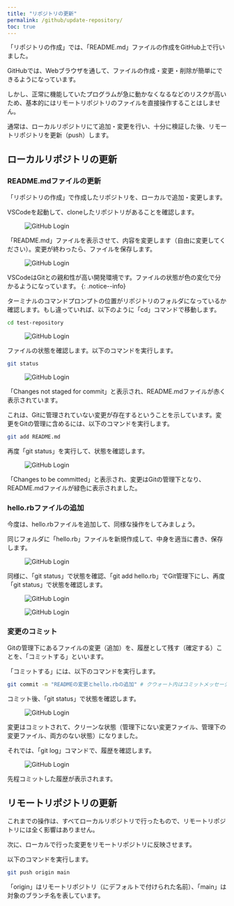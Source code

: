 ```yaml
---
title: "リポジトリの更新"
permalink: /github/update-repository/
toc: true
---
```

「リポジトリの作成」では、「README.md」ファイルの作成をGitHub上で行いました。

GitHubでは、Webブラウザを通して、ファイルの作成・変更・削除が簡単にできるようになっています。

しかし、正常に機能していたプログラムが急に動かなくなるなどのリスクが高いため、基本的にはリモートリポジトリのファイルを直接操作することはしません。

通常は、ローカルリポジトリにて追加・変更を行い、十分に検証した後、リモートリポジトリを更新（push）します。

## ローカルリポジトリの更新

### README.mdファイルの更新

「リポジトリの作成」で作成したリポジトリを、ローカルで追加・変更します。

VSCodeを起動して、cloneしたリポジトリがあることを確認します。

<figure>
  <img src="{{ '/assets/images/github/04/vscode.png' | relative_url }}" alt="GitHub Login" class="img_border">
</figure>

「README.md」ファイルを表示させて、内容を変更します（自由に変更してください）。変更が終わったら、ファイルを保存します。

<figure>
  <img src="{{ '/assets/images/github/04/modify-readme.png' | relative_url }}" alt="GitHub Login" class="img_border">
</figure>

VSCodeはGitとの親和性が高い開発環境です。ファイルの状態が色の変化で分かるようになっています。
{: .notice--info} 

ターミナルのコマンドプロンプトの位置がリポジトリのフォルダになっているか確認します。もし違っていれば、以下のように「cd」コマンドで移動します。

```bash
cd test-repository
```

<figure>
  <img src="{{ '/assets/images/github/04/modify-readme2.png' | relative_url }}" alt="GitHub Login" class="img_border">
</figure>

ファイルの状態を確認します。以下のコマンドを実行します。

```bash
git status
```

<figure>
  <img src="{{ '/assets/images/github/04/modify-readme3.png' | relative_url }}" alt="GitHub Login" class="img_border">
</figure>

「Changes not staged for commit」と表示され、README.mdファイルが赤く表示されています。

これは、Gitに管理されていない変更が存在するということを示しています。変更をGitの管理に含めるには、以下のコマンドを実行します。

```bash
git add README.md
```

再度「git status」を実行して、状態を確認します。

<figure>
  <img src="{{ '/assets/images/github/04/modify-readme4.png' | relative_url }}" alt="GitHub Login" class="img_border">
</figure>

「Changes to be committed」と表示され、変更はGitの管理下となり、README.mdファイルが緑色に表示されました。

### hello.rbファイルの追加

今度は、hello.rbファイルを追加して、同様な操作をしてみましょう。

同じフォルダに「hello.rb」ファイルを新規作成して、中身を適当に書き、保存します。

<figure>
  <img src="{{ '/assets/images/github/04/hello-rb.png' | relative_url }}" alt="GitHub Login" class="img_border">
</figure>

同様に、「git status」で状態を確認、「git add hello.rb」でGit管理下にし、再度「git status」で状態を確認します。

<figure>
  <img src="{{ '/assets/images/github/04/hello-rb2.png' | relative_url }}" alt="GitHub Login" class="img_border">
</figure>

<figure>
  <img src="{{ '/assets/images/github/04/hello-rb3.png' | relative_url }}" alt="GitHub Login" class="img_border">
</figure>


### 変更のコミット

Gitの管理下にあるファイルの変更（追加）を、履歴として残す（確定する）ことを、「コミットする」といいます。

「コミットする」には、以下のコマンドを実行します。

```bash
git commit -m "READMEの変更とhello.rbの追加" # クウォート内はコミットメッセージ
```

コミット後、「git status」で状態を確認します。

<figure>
  <img src="{{ '/assets/images/github/04/commit.png' | relative_url }}" alt="GitHub Login" class="img_border">
</figure>

変更はコミットされて、クリーンな状態（管理下にない変更ファイル、管理下の変更ファイル、両方のない状態）になりました。

それでは、「git log」コマンドで、履歴を確認します。

<figure>
  <img src="{{ '/assets/images/github/04/git-log.png' | relative_url }}" alt="GitHub Login" class="img_border">
</figure>

先程コミットした履歴が表示されます。

## リモートリポジトリの更新

これまでの操作は、すべてローカルリポジトリで行ったもので、リモートリポジトリには全く影響はありません。

次に、ローカルで行った変更をリモートリポジトリに反映させます。

以下のコマンドを実行します。

```bash
git push origin main
```
「origin」はリモートリポジトリ（にデフォルトで付けられた名前）、「main」は対象のブランチ名を表しています。
